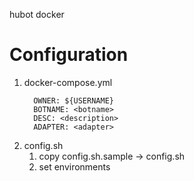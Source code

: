 hubot docker

# Configuration

1. docker-compose.yml
    ```
      OWNER: ${USERNAME}
      BOTNAME: <botname>
      DESC: <description>
      ADAPTER: <adapter>
    ```
1. config.sh
    1. copy config.sh.sample -> config.sh
    1. set environments
